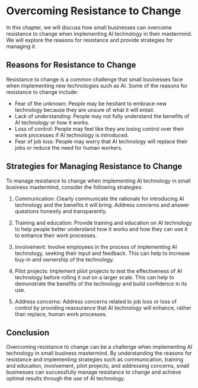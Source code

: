 Overcoming Resistance to Change
========================================================================================

In this chapter, we will discuss how small businesses can overcome resistance to change when implementing AI technology in their mastermind. We will explore the reasons for resistance and provide strategies for managing it.

Reasons for Resistance to Change
--------------------------------

Resistance to change is a common challenge that small businesses face when implementing new technologies such as AI. Some of the reasons for resistance to change include:

* Fear of the unknown: People may be hesitant to embrace new technology because they are unsure of what it will entail.
* Lack of understanding: People may not fully understand the benefits of AI technology or how it works.
* Loss of control: People may feel like they are losing control over their work processes if AI technology is introduced.
* Fear of job loss: People may worry that AI technology will replace their jobs or reduce the need for human workers.

Strategies for Managing Resistance to Change
--------------------------------------------

To manage resistance to change when implementing AI technology in small business mastermind, consider the following strategies:

1. Communication: Clearly communicate the rationale for introducing AI technology and the benefits it will bring. Address concerns and answer questions honestly and transparently.

2. Training and education: Provide training and education on AI technology to help people better understand how it works and how they can use it to enhance their work processes.

3. Involvement: Involve employees in the process of implementing AI technology, seeking their input and feedback. This can help to increase buy-in and ownership of the technology.

4. Pilot projects: Implement pilot projects to test the effectiveness of AI technology before rolling it out on a larger scale. This can help to demonstrate the benefits of the technology and build confidence in its use.

5. Address concerns: Address concerns related to job loss or loss of control by providing reassurance that AI technology will enhance, rather than replace, human work processes.

Conclusion
----------

Overcoming resistance to change can be a challenge when implementing AI technology in small business mastermind. By understanding the reasons for resistance and implementing strategies such as communication, training and education, involvement, pilot projects, and addressing concerns, small businesses can successfully manage resistance to change and achieve optimal results through the use of AI technology.
